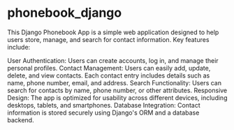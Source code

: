 # phonebook_django
This Django Phonebook App is a simple web application designed to help users store, manage, and search for contact information. Key features include:

User Authentication: Users can create accounts, log in, and manage their personal profiles.
Contact Management: Users can easily add, update, delete, and view contacts. Each contact entry includes details such as name, phone number, email, and address.
Search Functionality: Users can search for contacts by name, phone number, or other attributes.
Responsive Design: The app is optimized for usability across different devices, including desktops, tablets, and smartphones.
Database Integration: Contact information is stored securely using Django's ORM and a database backend.
